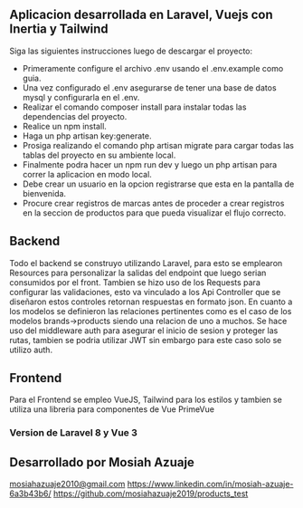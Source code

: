 ## Aplicacion desarrollada en Laravel, Vuejs con Inertia y Tailwind

Siga las siguientes instrucciones luego de descargar el proyecto:

- Primeramente configure el archivo .env usando el .env.example como guia.
- Una vez configurado el .env asegurarse de tener una base de datos mysql y configurarla en el .env.
- Realizar el comando composer install para instalar todas las dependencias del proyecto.
- Realice un npm install.
- Haga un php artisan key:generate.
- Prosiga realizando el comando php artisan migrate para cargar todas las tablas del proyecto en su ambiente local.
- Finalmente podra hacer un npm run dev y luego un php artisan para correr la aplicacion en modo local.
- Debe crear un usuario en la opcion registrarse que esta en la pantalla de bienvenida.
- Procure crear registros de marcas antes de proceder a crear registros en la seccion de productos para que pueda visualizar el flujo correcto.

## Backend
Todo el backend se construyo utilizando Laravel, para esto se emplearon Resources para personalizar la salidas del endpoint que luego serian consumidos por el front.
Tambien se hizo uso de los Requests para configurar las validaciones, esto va vinculado a los Api Controller que se diseñaron estos controles retornan respuestas en formato json.
En cuanto a los modelos se definieron las relaciones pertinentes como es el caso de los modelos brands->products siendo una relacion de uno a muchos.
Se hace uso del middleware auth para asegurar el inicio de sesion y proteger las rutas, tambien se podria utilizar JWT sin embargo para este caso solo se utilizo auth.
 
## Frontend

Para el Frontend se empleo VueJS, Tailwind para los estilos y tambien se utiliza una libreria para componentes de Vue PrimeVue


### Version de Laravel 8 y Vue 3

## Desarrollado por Mosiah Azuaje
mosiahazuaje2010@gmail.com
https://www.linkedin.com/in/mosiah-azuaje-6a3b43b6/
https://github.com/mosiahazuaje2019/products_test